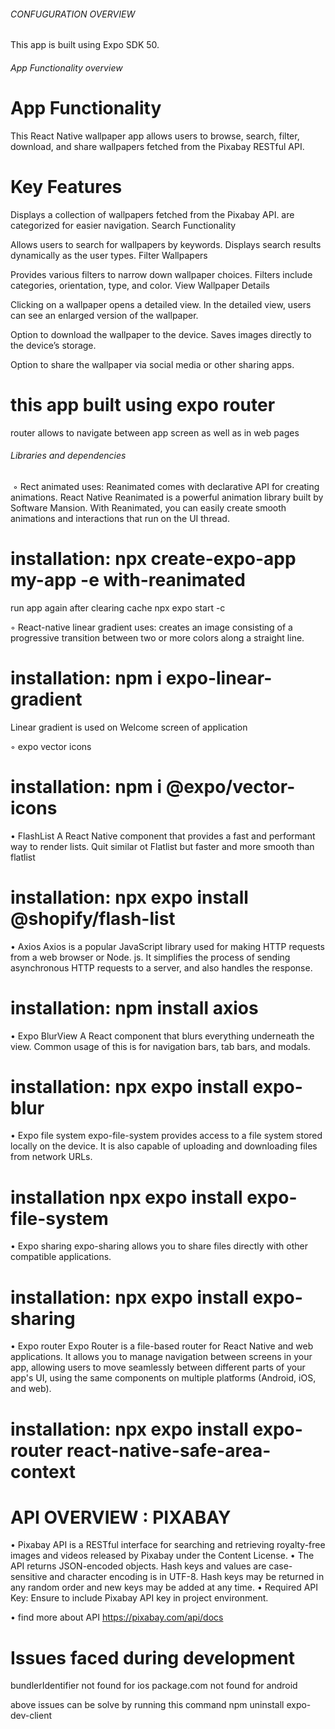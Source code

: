 ###### CONFUGURATION OVERVIEW #####
This app is built using Expo SDK 50.

###### App Functionality overview #######

  # App Functionality
  This React Native wallpaper app allows users to browse, search, filter, download, and share wallpapers fetched from the Pixabay RESTful API.

  # Key Features
  Displays a collection of wallpapers fetched from the Pixabay API.
  are categorized for easier navigation.
  Search Functionality

  Allows users to search for wallpapers by keywords.
  Displays search results dynamically as the user types.
  Filter Wallpapers

  Provides various filters to narrow down wallpaper choices.
  Filters include categories, orientation, type, and color.
    View Wallpaper Details

  Clicking on a wallpaper opens a detailed view.
  In the detailed view, users can see an enlarged version of the wallpaper.

  Option to download the wallpaper to the device.
  Saves images directly to the device’s storage.

  Option to share the wallpaper via social media or other sharing apps.


# this app built using expo router
router allows to navigate between app screen as well as in web pages

###### Libraries and dependencies ######

 ◦ Rect animated
uses: Reanimated comes with declarative API for creating animations. React Native Reanimated is a powerful animation library built by Software Mansion.
With Reanimated, you can easily create smooth animations and interactions that run on the UI thread.
# installation: npx create-expo-app my-app -e with-reanimated
run app again after clearing 
cache npx expo start -c

◦ React-native linear gradient
uses: creates an image consisting of a progressive transition between two or more colors along a straight line.
# installation: npm i expo-linear-gradient
Linear gradient is used on Welcome screen of application

◦ expo vector icons
# installation: npm i @expo/vector-icons

• FlashList
A React Native component that provides a fast and performant way to render lists.
Quit similar ot Flatlist but faster and more smooth than flatlist 
# installation: npx expo install @shopify/flash-list

• Axios
Axios is a popular JavaScript library used for making HTTP requests from a web browser or Node. js. It simplifies the process of sending asynchronous HTTP requests to a server, and also handles the response.
# installation: npm install axios

• Expo BlurView
A React component that blurs everything underneath the view. Common usage of this is for navigation bars, tab bars, and modals.
# installation: npx expo install expo-blur

• Expo file system
expo-file-system provides access to a file system stored locally on the device. It is also capable of uploading and downloading files from network URLs.
# installation npx expo install expo-file-system

• Expo sharing
expo-sharing allows you to share files directly with other compatible applications.
# installation: npx expo install expo-sharing

 • Expo router
 Expo Router is a file-based router for React Native and web applications. It allows you to manage navigation between screens in your app, allowing users to move seamlessly between different parts of your app's UI, using the same components on multiple platforms (Android, iOS, and web).
# installation: npx expo install expo-router react-native-safe-area-context 


# API OVERVIEW : PIXABAY
• Pixabay API is a RESTful interface for searching and retrieving royalty-free images and videos released by Pixabay under the Content License.
• The API returns JSON-encoded objects. Hash keys and values are case-sensitive and character encoding is in UTF-8. Hash keys may be returned in any random order and new keys may be added at any time.
• Required API Key: Ensure to include Pixabay API key in project environment.
 
• find more about API https://pixabay.com/api/docs


# Issues faced during development # 
bundlerIdentifier not found for ios
package.com not found for android

above issues can be solve by running this command
npm uninstall expo-dev-client